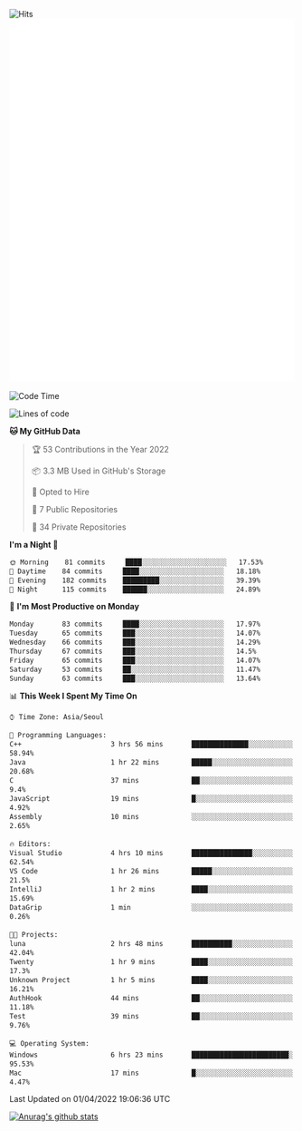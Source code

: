 ![Hits](https://hits.seeyoufarm.com/api/count/incr/badge.svg?url=https%3A%2F%2Fgithub.com%2Fkokose1234&count_bg=%2379C83D&title_bg=%23555555&icon=apple.svg&icon_color=%23E7E7E7&title=hits&edge_flat=false)
<br/>
![Metrics](https://github.com/kokose1234/kokose1234/blob/main/github-metrics.svg)

<!--START_SECTION:waka-->
![Code Time](http://img.shields.io/badge/Code%20Time-610%20hrs%2025%20mins-blue)

![Lines of code](https://img.shields.io/badge/From%20Hello%20World%20I%27ve%20Written-2%20Million%20lines%20of%20code-blue)

**🐱 My GitHub Data** 

> 🏆 53 Contributions in the Year 2022
 > 
> 📦 3.3 MB Used in GitHub's Storage 
 > 
> 💼 Opted to Hire
 > 
> 📜 7 Public Repositories 
 > 
> 🔑 34 Private Repositories  
 > 
**I'm a Night 🦉** 

```text
🌞 Morning    81 commits     ████░░░░░░░░░░░░░░░░░░░░░   17.53% 
🌆 Daytime    84 commits     ████░░░░░░░░░░░░░░░░░░░░░   18.18% 
🌃 Evening    182 commits    █████████░░░░░░░░░░░░░░░░   39.39% 
🌙 Night      115 commits    ██████░░░░░░░░░░░░░░░░░░░   24.89%

```
📅 **I'm Most Productive on Monday** 

```text
Monday       83 commits     ████░░░░░░░░░░░░░░░░░░░░░   17.97% 
Tuesday      65 commits     ███░░░░░░░░░░░░░░░░░░░░░░   14.07% 
Wednesday    66 commits     ███░░░░░░░░░░░░░░░░░░░░░░   14.29% 
Thursday     67 commits     ███░░░░░░░░░░░░░░░░░░░░░░   14.5% 
Friday       65 commits     ███░░░░░░░░░░░░░░░░░░░░░░   14.07% 
Saturday     53 commits     ██░░░░░░░░░░░░░░░░░░░░░░░   11.47% 
Sunday       63 commits     ███░░░░░░░░░░░░░░░░░░░░░░   13.64%

```


📊 **This Week I Spent My Time On** 

```text
⌚︎ Time Zone: Asia/Seoul

💬 Programming Languages: 
C++                      3 hrs 56 mins       ██████████████░░░░░░░░░░░   58.94% 
Java                     1 hr 22 mins        █████░░░░░░░░░░░░░░░░░░░░   20.68% 
C                        37 mins             ██░░░░░░░░░░░░░░░░░░░░░░░   9.4% 
JavaScript               19 mins             █░░░░░░░░░░░░░░░░░░░░░░░░   4.92% 
Assembly                 10 mins             ░░░░░░░░░░░░░░░░░░░░░░░░░   2.65%

🔥 Editors: 
Visual Studio            4 hrs 10 mins       ███████████████░░░░░░░░░░   62.54% 
VS Code                  1 hr 26 mins        █████░░░░░░░░░░░░░░░░░░░░   21.5% 
IntelliJ                 1 hr 2 mins         ████░░░░░░░░░░░░░░░░░░░░░   15.69% 
DataGrip                 1 min               ░░░░░░░░░░░░░░░░░░░░░░░░░   0.26%

🐱‍💻 Projects: 
luna                     2 hrs 48 mins       ██████████░░░░░░░░░░░░░░░   42.04% 
Twenty                   1 hr 9 mins         ████░░░░░░░░░░░░░░░░░░░░░   17.3% 
Unknown Project          1 hr 5 mins         ████░░░░░░░░░░░░░░░░░░░░░   16.21% 
AuthHook                 44 mins             ██░░░░░░░░░░░░░░░░░░░░░░░   11.18% 
Test                     39 mins             ██░░░░░░░░░░░░░░░░░░░░░░░   9.76%

💻 Operating System: 
Windows                  6 hrs 23 mins       ████████████████████████░   95.53% 
Mac                      17 mins             █░░░░░░░░░░░░░░░░░░░░░░░░   4.47%

```


 Last Updated on 01/04/2022 19:06:36 UTC
<!--END_SECTION:waka-->

[![Anurag's github stats](https://github-readme-stats.vercel.app/api?username=kokose1234&theme=dracula)](https://github.com/anuraghazra/github-readme-stats)



	
